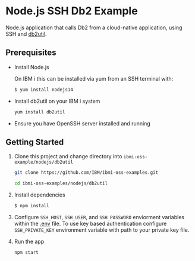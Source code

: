 # Node.js SSH Db2 Example

Node.js application that calls Db2 from a cloud-native application, using SSH
and [db2util](https://github.com/IBM/ibmi-db2util).

## Prerequisites

- Install Node.js

    On IBM i this can be installed via yum from an SSH terminal with:

    ```bash
    $ yum install nodejs14
    ```

- Install db2util on your IBM i system

    ```bash
    yum install db2util
    ```

- Ensure you have OpenSSH server installed and running

## Getting Started

1) Clone this project and change directory into `ibmi-oss-example/nodejs/db2util`

    ```bash
    git clone https://github.com/IBM/ibmi-oss-examples.git

    cd ibmi-oss-examples/nodejs/db2util
    ```

2) Install dependencies

   ```bash
   $ npm install
   ```

3) Configure `SSH_HOST`, `SSH_USER`, and `SSH_PASSWORD` enviorment variables within the [.env](.env) file. To use key based authentication configure `SSH_PRIVATE_KEY` environment variable with path to your private key file.

4) Run the app
   
   ```bash
   npm start
   ```

